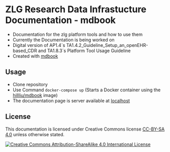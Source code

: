# ZLG Research Data Infrastucture Documentation - mdbook

* Documentation for the zlg platform tools and how to use them
* Currently the Documentation is being worked on
* Digital version of AP1.4´s TA1.4.2_Guideline_Setup_an_openEHR-based_CDR and TA1.8.3´s Platform Tool Usage Guideline
* Created with [mdbook](https://github.com/HillLiu/docker-mdbook)

## Usage

* Clone repository
* Use Command `docker-compose up` (Starts a Docker container using the [hillliu/mdbook](https://github.com/HillLiu/docker-mdbook) image)
* The documentation page is server available at [localhost](http://localhost:8080)

## License

This documentation is licensed under Creative Commons license [CC-BY-SA 4.0](http://creativecommons.org/licenses/by-sa/4.0/) unless otherwise stated.

[![Creative Commons Attribution-ShareAlike 4.0 International License](https://i.creativecommons.org/l/by-sa/4.0/88x31.png "Creative Commons Attribution-ShareAlike 4.0 International License")](http://creativecommons.org/licenses/by-sa/4.0/)
